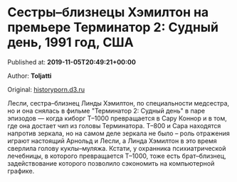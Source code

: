 
# Сестры–близнецы Хэмилтон на премьере Терминатор 2: Судный день, 1991 год, США

Published at: **2019-11-05T20:49:21+00:00**

Author: **Toljatti**

Original: [historyporn.d3.ru](https://historyporn.d3.ru/sestry-bliznetsy-khemilton-na-premere-terminator-2-sudnyi-den-1991-god-ssha-1872469/)

Лесли, сестра–близнец Линды Хэмилтон, по специальности медсестра, но и она снялась в фильме "Терминатор 2: Судный день" в паре эпизодов — когда киборг T–1000 превращается в Сару Коннор и в том, где она достает чип из головы Терминатора. Т–800 и Сара находятся напротив зеркала, но на самом деле зеркала не было – роль отражения играют настоящий Арнольд и Лесли, а Линда Хэмилтон в это время сверлила голову куклы–муляжа. Кстати, у охранника психиатрической лечебницы, в которого превращается Т–1000, тоже есть брат–близнец, задействование которого позволило сэкономить на компьютерной графике.
